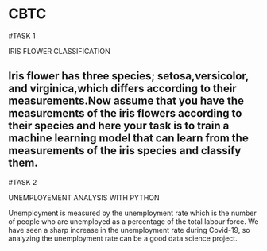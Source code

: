 # CBTC

#TASK 1

IRIS FLOWER CLASSIFICATION

Iris flower has three species; setosa,versicolor, and virginica,which differs according to their measurements.Now assume that you have the measurements of the iris flowers according to their species and here your task is to train a machine learning model that can learn from the measurements of the iris species and classify them.
----------------------------------------------------------------------------------------------------------------------------------------------------------------------
#TASK 2

UNEMPLOYEMENT ANALYSIS WITH PYTHON

Unemployment is measured by the unemployment rate which is the number of people who are unemployed as a percentage of the total labour force. We have seen a sharp increase in the unemployment rate during Covid-19, so analyzing the unemployment rate can be a good data science project.
